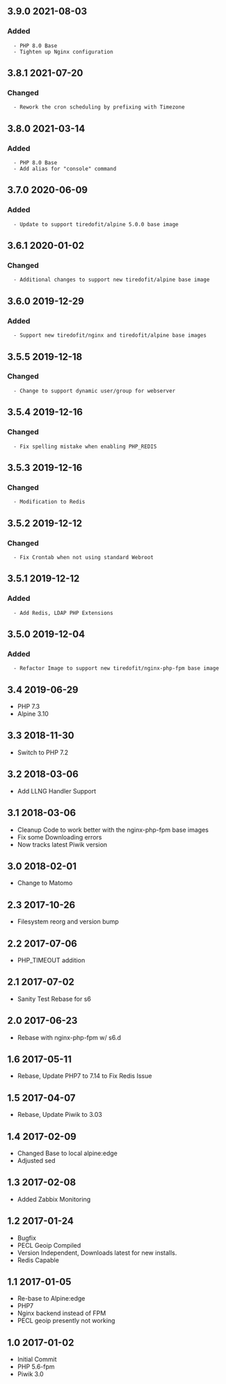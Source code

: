 ## 3.9.0 2021-08-03 <dave at tiredofit dot ca>

   ### Added
      - PHP 8.0 Base
      - Tighten up Nginx configuration


## 3.8.1 2021-07-20 <dave at tiredofit dot ca>

   ### Changed
      - Rework the cron scheduling by prefixing with Timezone


## 3.8.0 2021-03-14 <dave at tiredofit dot ca>

   ### Added
      - PHP 8.0 Base
      - Add alias for "console" command


## 3.7.0 2020-06-09 <dave at tiredofit dot ca>

   ### Added
      - Update to support tiredofit/alpine 5.0.0 base image


## 3.6.1 2020-01-02 <dave at tiredofit dot ca>

   ### Changed
      - Additional changes to support new tiredofit/alpine base image


## 3.6.0 2019-12-29 <dave at tiredofit dot ca>

   ### Added
      - Support new tiredofit/nginx and tiredofit/alpine base images


## 3.5.5 2019-12-18 <dave at tiredofit dot ca>

   ### Changed
      - Change to support dynamic user/group for webserver


## 3.5.4 2019-12-16 <dave at tiredofit dot ca>

   ### Changed
      - Fix spelling mistake when enabling PHP_REDIS


## 3.5.3 2019-12-16 <dave at tiredofit dot ca>

   ### Changed
      - Modification to Redis

## 3.5.2 2019-12-12 <dave at tiredofit dot ca>

   ### Changed
      - Fix Crontab when not using standard Webroot


## 3.5.1 2019-12-12 <dave at tiredofit dot ca>

   ### Added
      - Add Redis, LDAP PHP Extensions


## 3.5.0 2019-12-04 <dave at tiredofit dot ca>

   ### Added
      - Refactor Image to support new tiredofit/nginx-php-fpm base image


## 3.4 2019-06-29 <dave at tiredofit dot ca>

* PHP 7.3
* Alpine 3.10

## 3.3 2018-11-30 <dave at tiredofit dot ca>

* Switch to PHP 7.2

## 3.2 2018-03-06 <dave at tiredofit dot ca>

* Add LLNG Handler Support

## 3.1 2018-03-06 <dave at tiredofit dot ca>

* Cleanup Code to work better with the nginx-php-fpm base images
* Fix some Downloading errors
* Now tracks latest Piwik version
    
## 3.0 2018-02-01 <dave at tiredofit dot ca>

* Change to Matomo

## 2.3 2017-10-26 <dave at tiredofit dot ca>

* Filesystem reorg and version bump

## 2.2 2017-07-06 <dave at tiredofit dot ca>

* PHP_TIMEOUT addition

## 2.1 2017-07-02 <dave at tiredofit dot ca>

* Sanity Test Rebase for s6

## 2.0 2017-06-23 <dave at tiredofit dot ca>

* Rebase with nginx-php-fpm w/ s6.d


## 1.6 2017-05-11 <dave at tiredofit dot ca>
* Rebase, Update PHP7 to 7.14 to Fix Redis Issue

## 1.5 2017-04-07 <dave at tiredofit dot ca>
* Rebase, Update Piwik to 3.03

## 1.4 2017-02-09 <dave at tiredofit dot ca>
* Changed Base to local alpine:edge
* Adjusted sed

## 1.3 2017-02-08 <dave at tiredofit dot ca>
* Added Zabbix Monitoring


## 1.2 2017-01-24 <dave at tiredofit dot ca>
* Bugfix
* PECL Geoip Compiled
* Version Independent, Downloads latest for new installs.
* Redis Capable


## 1.1 2017-01-05 <dave at tiredofit dot ca>

* Re-base to Alpine:edge
* PHP7 
* Nginx backend instead of FPM
* PECL geoip presently not working

## 1.0 2017-01-02 <dave at tiredofit dot ca>

* Initial Commit
* PHP 5.6-fpm
* Piwik 3.0
